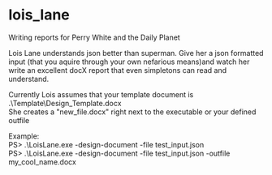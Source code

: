 # lois_lane
Writing reports for Perry White and the Daily Planet
  
  
Lois Lane understands json better than superman. Give her a json formatted input (that you aquire through your own nefarious means)and watch her write an excellent docX report that even simpletons can read and understand.  
  
Currently Lois assumes that your template document is .\Template\Design_Template.docx  
She creates a "new_file.docx" right next to the executable or your defined outfile  
  
Example:  
PS> .\LoisLane.exe -design-document -file test_input.json  
PS> .\LoisLane.exe -design-document -file test_input.json -outfile my_cool_name.docx  
